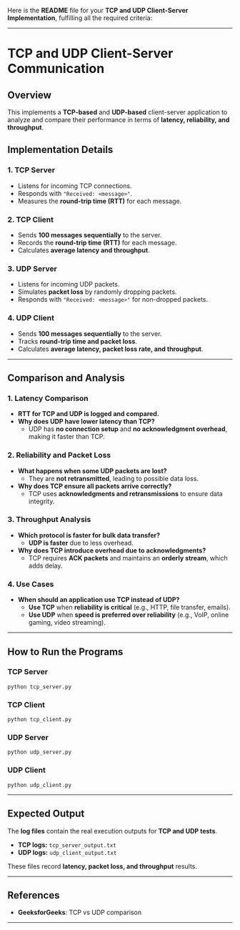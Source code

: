Here is the **README** file for your **TCP and UDP Client-Server Implementation**, fulfilling all the required criteria:  

---

# TCP and UDP Client-Server Communication  

## Overview  
This implements a **TCP-based** and **UDP-based** client-server application to analyze and compare their performance in terms of **latency, reliability, and throughput**.  

## Implementation Details  

### 1. TCP Server  
- Listens for incoming TCP connections.  
- Responds with `"Received: <message>"`.  
- Measures the **round-trip time (RTT)** for each message.  

### 2. TCP Client  
- Sends **100 messages sequentially** to the server.  
- Records the **round-trip time (RTT)** for each message.  
- Calculates **average latency and throughput**.  

### 3. UDP Server  
- Listens for incoming UDP packets.  
- Simulates **packet loss** by randomly dropping packets.  
- Responds with `"Received: <message>"` for non-dropped packets.  

### 4. UDP Client  
- Sends **100 messages sequentially** to the server.  
- Tracks **round-trip time and packet loss**.  
- Calculates **average latency, packet loss rate, and throughput**.  

---

## **Comparison and Analysis**  

### 1. **Latency Comparison**  
- **RTT for TCP and UDP is logged and compared.**  
- **Why does UDP have lower latency than TCP?**  
  - UDP has **no connection setup** and **no acknowledgment overhead**, making it faster than TCP.  

### 2. **Reliability and Packet Loss**  
- **What happens when some UDP packets are lost?**  
  - They are **not retransmitted**, leading to possible data loss.  
- **Why does TCP ensure all packets arrive correctly?**  
  - TCP uses **acknowledgments and retransmissions** to ensure data integrity.  

### 3. **Throughput Analysis**  
- **Which protocol is faster for bulk data transfer?**  
  - **UDP is faster** due to less overhead.  
- **Why does TCP introduce overhead due to acknowledgments?**  
  - TCP requires **ACK packets** and maintains an **orderly stream**, which adds delay.  

### 4. **Use Cases**  
- **When should an application use TCP instead of UDP?**  
  - **Use TCP** when **reliability is critical** (e.g., HTTP, file transfer, emails).  
  - **Use UDP** when **speed is preferred over reliability** (e.g., VoIP, online gaming, video streaming).  

---

## **How to Run the Programs**  

### **TCP Server**  
```
python tcp_server.py
```
### **TCP Client**  
```
python tcp_client.py
```
### **UDP Server**  
```
python udp_server.py
```
### **UDP Client**  
```
python udp_client.py
```

---

## **Expected Output**  
The **log files** contain the real execution outputs for **TCP and UDP tests**.  

- **TCP logs:** `tcp_server_output.txt`  
- **UDP logs:** `udp_client_output.txt`  

These files record **latency, packet loss, and throughput** results.  

---

## **References**  
- **GeeksforGeeks**: TCP vs UDP comparison  

---
